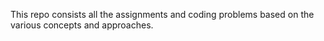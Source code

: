 This repo consists all the assignments and coding problems based on the various concepts and approaches.
